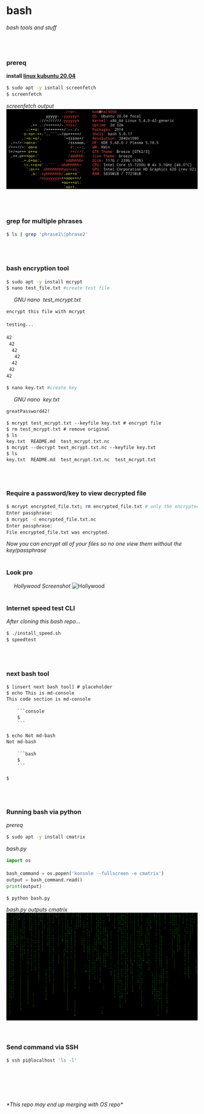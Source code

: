 # bash
*bash tools and stuff*
&nbsp;    
&nbsp;     
&nbsp;  
&nbsp;  

### **prereq**
**install [linux kubuntu 20.04](https://kubuntu.org/getkubuntu/)**
```sh
$ sudo apt -y isntall screenfetch
$ screenfetch
```
*screenfetch output*
![screenfetch](screenfetch.png)

&nbsp;  
&nbsp; 
### **grep for multiple phrases**
```bash
$ ls | grep 'phrase1\|phrase2' 
```
&nbsp;  
&nbsp;   
### **bash encryption tool**
```bash
$ sudo apt -y install mcrypt
$ nano test_file.txt #create test file
```


&nbsp;&nbsp;&nbsp;&nbsp; *GNU nano &nbsp;test_mcrypt.txt*
```bash
encrypt this file with mcrypt

testing...

42
 42
  42
   42
  42
 42
42
```
```bash
$ nano key.txt #create key
```
&nbsp;&nbsp;&nbsp;&nbsp; *GNU nano &nbsp;key.txt*
```bash
greatPassword42!
```
```console
$ mcrypt test_mcrypt.txt --keyfile key.txt # encrypt file 
$ rm test_mcrypt.txt # remove original
$ ls
key.txt  README.md  test_mcrypt.txt.nc
$ mcrypt --decrypt text_mcrypt.txt.nc --keyfile key.txt
$ ls
key.txt  README.md  test_mcrypt.txt.nc  test_mcrypt.txt  
```
&nbsp;   
&nbsp;  
### **Require a password/key to view decrypted file**
```bash
$ mcrypt encrypted_file.txt; rm encrypted_file.txt # only the encrypted file remains
Enter passphrase:
$ mcrypt -d encrypted_file.txt.nc
Enter passphrase: 
File encrypted_file.txt was encrypted.
```
*Now you can encrypt all of your files so no one view them without the key/passphrase*
&nbsp;   
&nbsp;  
### **Look pro**
&nbsp;&nbsp;&nbsp;&nbsp; *Hollywood Screenshot*
![Hollywood](hollywood.gif)
&nbsp;  
&nbsp;   
### **Internet speed test CLI**
*After cloning this bash repo...*
```sh
$ ./install_speed.sh
$ speedtest
```
&nbsp;  
&nbsp;   
### **next bash tool**
```console
$ [insert next bash tool] # placeholder
$ echo This is md-console
This code section is md-console 

    ```console
    $
    ```

$ echo Not md-bash
Not md-bash 

    ```bash
    $ 
    ```

$ 
```
&nbsp;  
&nbsp;   
### **Running bash via python**
*prereq*
```sh
$ sudo apt -y install cmatrix
```
*bash.py*
```python
import os

bash_command = os.popen('konsole --fullscreen -e cmatrix')
output = bash_command.read()
print(output)
```
```sh
$ python bash.py
```
*bash.py outputs cmatrix*
![bash.py output](cmatrix.gif)
&nbsp;  
&nbsp;   
### **Send command via SSH**
```sh
$ ssh pi@localhost 'ls -l'
```

&nbsp;  
&nbsp;  
&nbsp;  
&nbsp;  
&nbsp;     
*\*This repo may end up merging with OS repo\**



